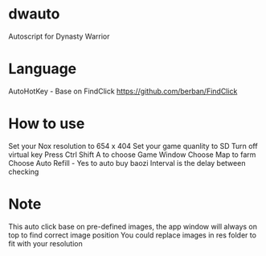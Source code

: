 # dwauto
Autoscript for Dynasty Warrior

# Language
AutoHotKey - Base on FindClick https://github.com/berban/FindClick

# How to use
Set your Nox resolution to 654 x 404
Set your game quanlity to SD
Turn off virtual key
Press Ctrl Shift A to choose Game Window
Choose Map to farm
Choose Auto Refill - Yes to auto buy baozi
Interval is the delay between checking

# Note
This auto click base on pre-defined images, the app window will always on top to find correct image position
You could replace images in res folder to fit with your resolution
